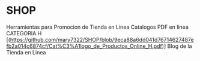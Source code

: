 # SHOP
Herramientas para Promocion de Tienda en Linea
Catalogos PDF en linea
CATEGORIA H [(https://github.com/mary7322/SHOP/blob/9eca88a6dd041d76714627487efb2a014c6874cf/Cat%C3%A1logo_de_Productos_Online_H.pdf)]
Blog de la Tienda en Linea
